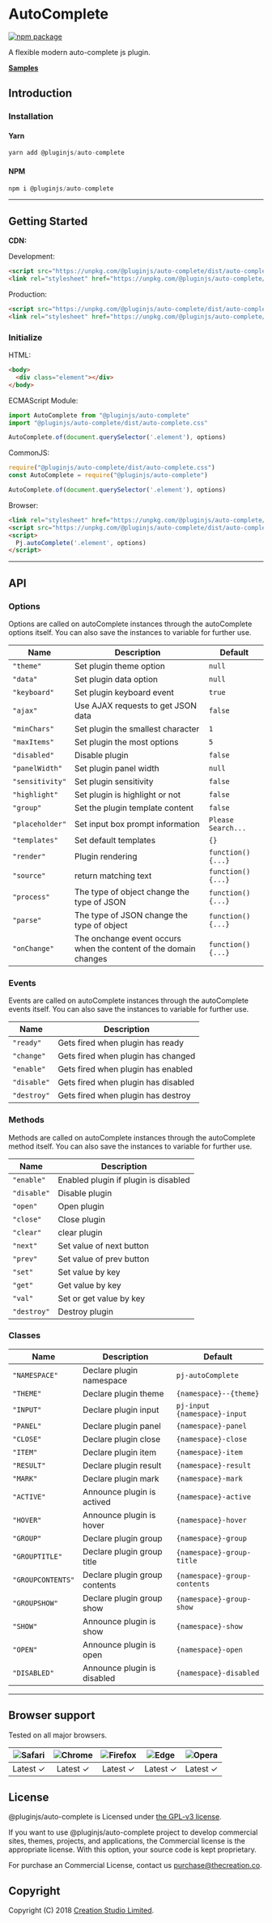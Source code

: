# AutoComplete

[![npm package](https://img.shields.io/npm/v/@pluginjs/auto-complete.svg)](https://www.npmjs.com/package/@pluginjs/auto-complete)

A flexible modern auto-complete js plugin.

**[Samples](https://codesandbox.io/s/github/pluginjs/plugin.js/tree/master/modules/autoComplete/samples)**

## Introduction

### Installation

#### Yarn

```javascript
yarn add @pluginjs/auto-complete
```

#### NPM

```javascript
npm i @pluginjs/auto-complete
```

---

## Getting Started

**CDN:**

Development:

```html
<script src="https://unpkg.com/@pluginjs/auto-complete/dist/auto-complete.js"></script>
<link rel="stylesheet" href="https://unpkg.com/@pluginjs/auto-complete/dist/auto-complete.css">
```

Production:

```html
<script src="https://unpkg.com/@pluginjs/auto-complete/dist/auto-complete.min.js"></script>
<link rel="stylesheet" href="https://unpkg.com/@pluginjs/auto-complete/dist/auto-complete.min.css">
```

### Initialize

HTML:

```html
<body>
  <div class="element"></div>
</body>
```

ECMAScript Module:

```javascript
import AutoComplete from "@pluginjs/auto-complete"
import "@pluginjs/auto-complete/dist/auto-complete.css"

AutoComplete.of(document.querySelector('.element'), options)
```

CommonJS:

```javascript
require("@pluginjs/auto-complete/dist/auto-complete.css")
const AutoComplete = require("@pluginjs/auto-complete")

AutoComplete.of(document.querySelector('.element'), options)
```

Browser:

```html
<link rel="stylesheet" href="https://unpkg.com/@pluginjs/auto-complete/dist/auto-complete.css">
<script src="https://unpkg.com/@pluginjs/auto-complete/dist/auto-complete.js"></script>
<script>
  Pj.autoComplete('.element', options)
</script>
```

---

## API

### Options

Options are called on autoComplete instances through the autoComplete options itself.
You can also save the instances to variable for further use.

Name | Description | Default
-----|--------------|-----
`"theme"` | Set plugin theme option | `null`
`"data"` | Set plugin data option | `null`
`"keyboard"` | Set plugin keyboard event | `true`
`"ajax"` | Use AJAX requests to get JSON data | `false`
`"minChars"` | Set plugin the smallest character | `1`
`"maxItems"` | Set plugin the most options | `5`
`"disabled"` | Disable plugin | `false`
`"panelWidth"` | Set plugin panel width | `null`
`"sensitivity"` | Set plugin sensitivity | `false`
`"highlight"` | Set plugin is highlight or not | `false`
`"group"` | Set the plugin template content | `false`
`"placeholder"` | Set input box prompt information | `Please Search...`
`"templates"` | Set default templates | `{}`
`"render"` | Plugin rendering | `function() {...}`
`"source"` | return matching text | `function() {...}`
`"process"` | The type of object change the type of JSON | `function() {...}`
`"parse"` | The type of JSON change the type of object | `function() {...}`
`"onChange"` | The onchange event occurs when the content of the domain changes | `function() {...}`

### Events

Events are called on autoComplete instances through the autoComplete events itself.
You can also save the instances to variable for further use.

Name | Description
-----|-----
`"ready"` | Gets fired when plugin has ready
`"change"` | Gets fired when plugin has changed
`"enable"` | Gets fired when plugin has enabled
`"disable"` | Gets fired when plugin has disabled
`"destroy"` | Gets fired when plugin has destroy

### Methods

Methods are called on autoComplete instances through the autoComplete method itself.
You can also save the instances to variable for further use.

Name | Description
-----|-----
`"enable"` | Enabled plugin if plugin is disabled
`"disable"` | Disable plugin
`"open"` | Open plugin
`"close"` | Close plugin
`"clear"` | clear plugin
`"next"` | Set value of next button
`"prev"` | Set value of prev button
`"set"` | Set value by key
`"get"` | Get value by key
`"val"` | Set or get value by key
`"destroy"` | Destroy plugin

### Classes

Name | Description | Default
-----|------|------
`"NAMESPACE"` | Declare plugin namespace | `pj-autoComplete`
`"THEME"` | Declare plugin theme | `{namespace}--{theme}`
`"INPUT"` | Declare plugin input | `pj-input {namespace}-input`
`"PANEL"` | Declare plugin panel | `{namespace}-panel`
`"CLOSE"` | Declare plugin close | `{namespace}-close`
`"ITEM"` | Declare plugin item | `{namespace}-item`
`"RESULT"` | Declare plugin result | `{namespace}-result`
`"MARK"` | Declare plugin mark | `{namespace}-mark`
`"ACTIVE"` | Announce plugin is actived | `{namespace}-active`
`"HOVER"` | Announce plugin is hover | `{namespace}-hover`
`"GROUP"` | Declare plugin group | `{namespace}-group`
`"GROUPTITLE"` | Declare plugin group title | `{namespace}-group-title`
`"GROUPCONTENTS"` | Declare plugin group contents | `{namespace}-group-contents`
`"GROUPSHOW"` | Declare plugin group show | `{namespace}-group-show`
`"SHOW"` | Announce plugin is show | `{namespace}-show`
`"OPEN"` | Announce plugin is open | `{namespace}-open`
`"DISABLED"` | Announce plugin is disabled | `{namespace}-disabled`
---

## Browser support

Tested on all major browsers.

| <img src="https://raw.githubusercontent.com/alrra/browser-logos/master/src/safari/safari_32x32.png" alt="Safari"> | <img src="https://raw.githubusercontent.com/alrra/browser-logos/master/src/chrome/chrome_32x32.png" alt="Chrome"> | <img src="https://raw.githubusercontent.com/alrra/browser-logos/master/src/firefox/firefox_32x32.png" alt="Firefox"> | <img src="https://raw.githubusercontent.com/alrra/browser-logos/master/src/edge/edge_32x32.png" alt="Edge"> | <img src="https://raw.githubusercontent.com/alrra/browser-logos/master/src/opera/opera_32x32.png" alt="Opera"> |
|:--:|:--:|:--:|:--:|:--:|
| Latest ✓ | Latest ✓ | Latest ✓ | Latest ✓ | Latest ✓ |

## License

@pluginjs/auto-complete is Licensed under [the GPL-v3 license](LICENSE).

If you want to use @pluginjs/auto-complete project to develop commercial sites, themes, projects, and applications, the Commercial license is the appropriate license. With this option, your source code is kept proprietary.

For purchase an Commercial License, contact us purchase@thecreation.co.

## Copyright

Copyright (C) 2018 [Creation Studio Limited](creationstudio.com).